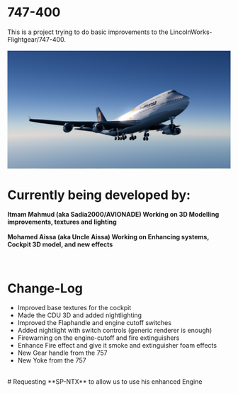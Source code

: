 # 747-400
This is a project trying to do basic improvements to the LincolnWorks-Flightgear/747-400.<br><br>
<img src=https://github.com/Sadia2000/747-400/blob/master/Splash/splash1.png alt=747-400_splashscreen>

# Currently being developed by:
<b>Itmam Mahmud (aka Sadia2000/AVIONADE) Working on 3D Modelling improvements, textures and lighting</b><br><br>
<b>Mohamed Aissa (aka Uncle Aissa) Working on Enhancing systems, Cockpit 3D model, and new effects</b>
<br><br><br>
# Change-Log
<ul>
  <li>Improved base textures for the cockpit</li>
  <li>Made the CDU 3D and added nightlighting</li>
  <li>Improved the Flaphandle and engine cutoff switches</li>
  <li>Added nightlight with switch controls (generic renderer is enough)</li>
  <li>Firewarning on the engine-cutoff and fire extinguishers</li>
  <li>Enhance Fire effect and give it smoke and extinguisher foam effects</li>
  <li>New Gear handle from the 757</li>
  <li>New Yoke from the 757</li>
</ul><br>
# Requesting **SP-NTX** to allow us to use his enhanced Engine
